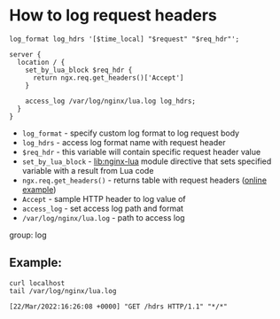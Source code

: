 # How to log request headers

```nginx
log_format log_hdrs '[$time_local] "$request" "$req_hdr"';

server {
  location / {
    set_by_lua_block $req_hdr {
      return ngx.req.get_headers()['Accept']
    }
    
    access_log /var/log/nginx/lua.log log_hdrs;
  }
}
```

- `log_format` - specify custom log format to log request body
- `log_hdrs` - access log format name with request header
- `$req_hdr` - this variable will contain specific request header value
- `set_by_lua_block` - [lib:nginx-lua](/nginx-lua/how-to-install-nginx-lua-module-in-ubuntu-ubuntuversion) module directive that sets specified variable with a result from Lua code
- `ngx.req.get_headers()` - returns table with request headers ([online example](http://lua.onelinerhub.com/get_header))
- `Accept` - sample HTTP header to log value of
- `access_log` - set access log path and format
- `/var/log/nginx/lua.log` - path to access log

group: log

## Example: 
```nginx
curl localhost
tail /var/log/nginx/lua.log
```
```
[22/Mar/2022:16:26:08 +0000] "GET /hdrs HTTP/1.1" "*/*"
```

